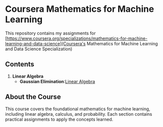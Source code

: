 # Coursera Mathematics for Machine Learning

This repository contains my assignments for [https://www.coursera.org/specializations/mathematics-for-machine-learning-and-data-science](Coursera's Mathematics for Machine Learning and Data Science Specialization) 

## Contents

1. **Linear Algebra**
   - **Gaussian Elimination**:[Linear Algebra](Gaussian_Elimination.py) 

## About the Course

This course covers the foundational mathematics for machine learning, including linear algebra, calculus, and probability. Each section contains practical assignments to apply the concepts learned.

